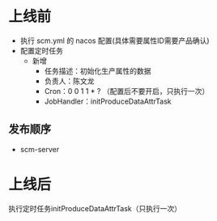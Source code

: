 # 上线前

- 执行 scm.yml 的 nacos 配置(具体需要属性ID需要产品确认)
- 配置定时任务
    - 新增
        - 任务描述：初始化生产属性的数据
        - 负责人：陈文龙
        - Cron：0 0 1 1 * ? （配置后不要开启，只执行一次）
        - JobHandler：initProduceDataAttrTask

## 发布顺序

- scm-server

# 上线后

执行定时任务initProduceDataAttrTask（只执行一次）
